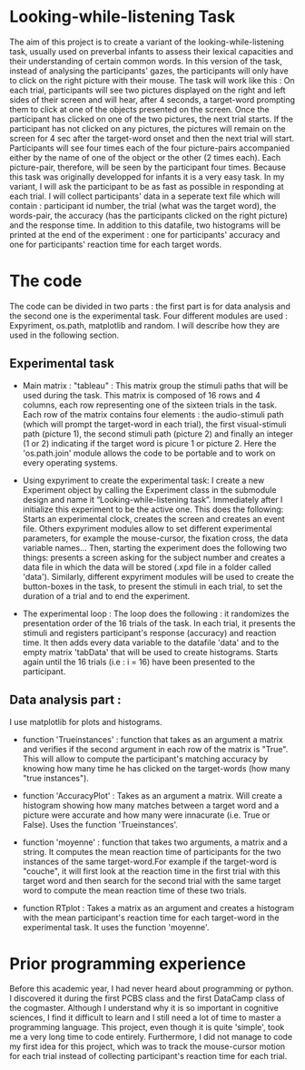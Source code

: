 # Looking-while-listening Task
The aim of this project is to create a variant of the looking-while-listening task, usually used on preverbal infants to assess their lexical capacities and their understanding of certain common words. In this version of the task, instead of analysing the participants' gazes, the participants will only have to click on the right picture with their mouse. 
The task will work like this : On each trial, participants will see two pictures displayed on the right and left sides of their screen and will hear, after 4 seconds, a target-word prompting them to click at one of the objects presented on the screen. Once the participant has clicked on one of the two pictures, the next trial starts. If the participant has not clicked on any pictures, the pictures will remain on the screen for 4 sec after the target-word onset and then the next trial will start. Participants will see four times each of the four picture-pairs accompanied either by the name of one of the object or the other (2 times each). Each picture-pair, therefore, will be seen by the participant four times. Because this task was originally developped for infants it is a very easy task. In my variant, I will ask the participant to be as fast as possible in responding at each trial. I will collect participants' data in a seperate text file which will contain : participant id number, the trial (what was the target word), the words-pair, the accuracy (has the participants clicked on the right picture) and the response time. In addition to this datafile, two histograms will be printed at the end of the experiment : one for participants' accuracy and one for participants' reaction time for each target words. 

# The code

The code can be divided in two parts : the first part is for data analysis and the second one is the experimental task. Four different modules are used : Expyriment, os.path, matplotlib and random. I will describe how they are used in the following section. 

## Experimental task

- Main matrix : "tableau" : 
This matrix group the stimuli paths that will be used during the task. This matrix is composed of 16 rows and 4 columns, each row representing one of the sixteen trials in the task. Each row of the matrix contains four elements : the audio-stimuli path (which will prompt the target-word in each trial), the first visual-stimuli path (picture 1), the second stimuli path (picture 2) and finally an integer (1 or 2) indicating if the target word is picure 1 or picture 2. Here the 'os.path.join' module allows the code to be portable and to work on every operating systems. 

- Using expyriment to create the experimental task:
I create a new Experiment object by calling the Experiment class in the submodule design and name it “Looking-while-listening task”. Immediately after I initialize this experiment to be the active one. This does the following:
Starts an experimental clock, creates the screen and creates an event file. Others expyriment modules allow to set different experimental parameters, for example the mouse-cursor, the fixation cross, the data variable names... Then, starting the experiment does the following two things: presents a screen asking for the subject number and creates a data file in which the data will be stored (.xpd file in a folder called 'data'). Similarly, different expyriment modules will be used to create the button-boxes in the task, to present the stimuli in each trial, to set the duration of a trial and to end the experiment.

- The experimental loop :
The loop does the following : it randomizes the presentation order of the 16 trials of the task. In each trial, it presents the stimuli and registers participant's response (accuracy) and reaction time. It then adds every data variable to the datafile 'data' and to the empty matrix 'tabData' that will be used to create histograms. Starts again until the 16 trials (i.e : i = 16) have been presented to the participant. 

## Data analysis part : 
I use matplotlib for plots and histograms. 

- function 'Trueinstances' :
function that takes as an argument a matrix and verifies if the second argument in each row of the matrix is "True". This will allow to compute the participant's matching accuracy by knowing how many time he has clicked on the target-words (how many "true instances"). 

- function 'AccuracyPlot' : 
Takes as an argument a matrix. Will create a histogram showing how many matches between a target word and a picture were accurate and how many were innacurate (i.e. True or False). Uses the function 'Trueinstances'.

- function 'moyenne' : 
function that takes two arguments, a matrix and a string. It computes the mean reaction time of participants for the two instances of the same target-word.For example if the target-word is "couche", it will first look at the reaction time in the first trial with this target word and then search for the second trial with the same target word to compute the mean reaction time of these two trials. 

- function RTplot : 
Takes a matrix as an argument and creates a histogram with the mean participant's reaction time for each target-word in the experimental task. It uses the function 'moyenne'.

# Prior programming experience

Before this academic year, I had never heard about programming or python. I discovered it during the first PCBS class and the first DataCamp class of the cogmaster. Although I understand why it is so important in cognitive sciences, I find it difficult to learn and I still need a lot of time to master a programming language. This project, even though it is quite 'simple', took me a very long time to code entirely. Furthermore, I did not manage to code my first idea for this project, which was to track the mouse-cursor motion for each trial instead of collecting participant's reaction time for each trial. 
